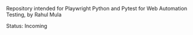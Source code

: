 Repository intended for Playwright Python and Pytest for Web Automation Testing, by Rahul Mula

Status: Incoming
